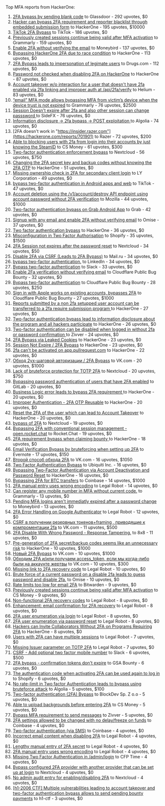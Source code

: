 Top MFA reports from HackerOne:

1. [2FA bypass by sending blank code](https://hackerone.com/reports/897385) to Glassdoor - 292 upvotes, $0
2. [Hacker can bypass 2FA requirement and reporter blacklist through embedded submission form](https://hackerone.com/reports/418767) to HackerOne - 195 upvotes, $10000
3. [TikTok 2FA Bypass](https://hackerone.com/reports/1247108) to TikTok - 186 upvotes, $0
4. [Previously created sessions continue being valid after MFA activation](https://hackerone.com/reports/667739) to Grammarly - 159 upvotes, $0
5. [Enable 2FA without verifying the email](https://hackerone.com/reports/649533) to Moneybird - 137 upvotes, $0
6. [Bypassing HackerOne 2FA due to race condition](https://hackerone.com/reports/2598548) to HackerOne - 113 upvotes, $0
7. [2FA Bypass leads to  impersonation of legimate users](https://hackerone.com/reports/2885636) to Drugs.com - 112 upvotes, $0
8. [Password not checked when disabling 2FA on HackerOne](https://hackerone.com/reports/587910) to HackerOne - 87 upvotes, $0
9. [Account takeover w/o interaction for a user that doesn't have 2fa enabled via 2fa linking and improper auth at /api/2fa/verify](https://hackerone.com/reports/810880) to Helium - 83 upvotes, $0
10. [“email” MFA mode allows bypassing MFA from victim’s device when the device trust is not expired](https://hackerone.com/reports/665722) to Grammarly - 76 upvotes, $2500
11. [Session Doesn't expire after 2fa and also other session can change passsword ](https://hackerone.com/reports/2234736) to SideFX - 76 upvotes, $0
12. [Information disclosure -\> 2fa bypass -\> POST exploitation ](https://hackerone.com/reports/1276373) to Algolia - 74 upvotes, $0
13. [2FA doesn't work in "https://insider.razer.com"](https://hackerone.com/reports/701901) to Razer - 72 upvotes, $200
14. [Able to blocking users with 2fa from login into their accounts by just knowing the SteamID](https://hackerone.com/reports/1179232) to CS Money - 61 upvotes, $300
15. [Two-factor authentication enforcement bypass](https://hackerone.com/reports/1050244) to Nextcloud - 56 upvotes, $750
16. [Changing the 2FA secret key and backup codes without knowing the 2FA OTP](https://hackerone.com/reports/1139535) to HackerOne - 51 upvotes, $0
17. [Missing ownership check in 2FA for secondary client login](https://hackerone.com/reports/1250474) to LY Corporation - 49 upvotes, $0
18. [bypass two-factor authentication in Android apps and web](https://hackerone.com/reports/1747978) to TikTok - 47 upvotes, $0
19. [Account deletion using the /v1/account/destroy API endpoint using account password without 2FA verification](https://hackerone.com/reports/2197244) to Mozilla - 44 upvotes, $1000
20. [Two-factor authentication bypass on Grab Android App](https://hackerone.com/reports/202425) to Grab - 42 upvotes, $0
21. [Signup with any email and enable 2FA without verifying email](https://hackerone.com/reports/699200) to Omise - 37 upvotes, $0
22. [Two factor authentication bypass](https://hackerone.com/reports/2463279) to HackerOne - 36 upvotes, $0
23. [Misconfiguration in Two Factor Authorisation](https://hackerone.com/reports/178293) to Shopify - 35 upvotes, $1500
24. [2FA Session not expires after the password reset](https://hackerone.com/reports/486693) to Nextcloud - 34 upvotes, $50
25. [Disable 2FA via CSRF (Leads to 2FA Bypass)](https://hackerone.com/reports/670329) to Mail.ru - 34 upvotes, $0
26. [bypass two-factor authentication.](https://hackerone.com/reports/1842183) to LinkedIn - 34 upvotes, $0
27. [Bypass  two-factor authentication](https://hackerone.com/reports/121696) to Slack - 33 upvotes, $0
28. [Enable 2Fa verification without verifying email](https://hackerone.com/reports/1618021) to Cloudflare Public Bug Bounty - 32 upvotes, $0
29. [Bypass two-factor authentication](https://hackerone.com/reports/1664974) to Cloudflare Public Bug Bounty - 28 upvotes, $250
30. [Sign in with Apple works on existing accounts, bypasses 2FA](https://hackerone.com/reports/1593404) to Cloudflare Public Bug Bounty - 27 upvotes, $1000
31. [Reports submitted by a non 2fa setupped user account can be transferred to a 2fa require submission program ](https://hackerone.com/reports/2569993) to HackerOne - 27 upvotes, $0
32. [Two-factor authentication bypass lead to information disclosure about the program and all hackers participate](https://hackerone.com/reports/2486086) to HackerOne - 26 upvotes, $0
33. [Two-factor authentication can be disabled when logged in without 2fa or password confirmation ](https://hackerone.com/reports/992450) to Zivver - 24 upvotes, $0
34. [2FA Bypass via Leaked Cookies](https://hackerone.com/reports/2479622) to HackerOne - 23 upvotes, $0
35. [Session Not Expire / 2FA Bypass](https://hackerone.com/reports/2469706) to HackerOne - 23 upvotes, $0
36. [2fa can't be activated on app.pullrequest.com](https://hackerone.com/reports/2463069) to HackerOne - 22 upvotes, $0
37. [Обход 2ух-шаговой авторизации / 2FA Bypass](https://hackerone.com/reports/163834) to VK.com - 20 upvotes, $1000
38. [Lack of bruteforce protection for TOTP 2FA](https://hackerone.com/reports/1265709) to Nextcloud - 20 upvotes, $750
39. [Bypassing password authentication of users that have 2FA enabled](https://hackerone.com/reports/128085) to GitLab - 20 upvotes, $0
40. [Business Logic error leads to bypass 2FA requirement ](https://hackerone.com/reports/2571981) to HackerOne - 20 upvotes, $0
41. [Improper Authentication - 2FA OTP Reusable](https://hackerone.com/reports/2529780) to HackerOne - 20 upvotes, $0
42. [Reset the 2FA of the user which can lead to Account Takeover](https://hackerone.com/reports/2492631) to HackerOne - 20 upvotes, $0
43. [bypass of 2FA](https://hackerone.com/reports/248656) to Nextcloud - 19 upvotes, $0
44. [Bypassing 2FA with conventional session management - open.rocket.chat](https://hackerone.com/reports/1701378) to Rocket.Chat - 19 upvotes, $0
45. [2FA requirement bypass when claiming bounty ](https://hackerone.com/reports/2528919) to HackerOne - 18 upvotes, $0
46. [Email Verification Bypass by bruteforcing when setting up 2FA](https://hackerone.com/reports/1394984) to Evernote - 17 upvotes, $150
47. [Второй способ обхода 2FA](https://hackerone.com/reports/167121) to VK.com - 16 upvotes, $1050
48. [Two Factor Authentication Bypass](https://hackerone.com/reports/350288) to Ubiquiti Inc. - 16 upvotes, $0
49. [Bypassing Two-Factor Authentication via Account Deactivation and Password Reset](https://hackerone.com/reports/2543342) to HackerOne - 16 upvotes, $0
50. [Bypassing 2FA for BTC transfers](https://hackerone.com/reports/10554) to Coinbase - 14 upvotes, $1000
51. [2FA manual entry uses wrong encoding](https://hackerone.com/reports/260390) to Legal Robot - 14 upvotes, $0
52. [Can register any mobile number in MFA without current code.](https://hackerone.com/reports/667740) to Grammarly - 13 upvotes, $0
53. [Pending MFA logins aren't immediatly expired after a password change](https://hackerone.com/reports/743518) to Moneybird - 13 upvotes, $0
54. [2FA Error Handling on Google Authenticator](https://hackerone.com/reports/249695) to Legal Robot - 12 upvotes, $0
55. [CSRF в получении резервных токенов+framing , приводящие к компроментации 2fa](https://hackerone.com/reports/90165) to VK.com - 11 upvotes, $500
56. [2FA Disable With Wrong Password - Response Tampering.](https://hackerone.com/reports/893085) to 8x8 - 11 upvotes, $0
57. [Pre-generation of 2FA secret/backup codes seems like an unnecessary risk](https://hackerone.com/reports/100509) to HackerOne - 10 upvotes, $1000
58. [Новый 2FA Bypass](https://hackerone.com/reports/179421) to VK.com - 10 upvotes, $1000
59. [Обходим 2FA и/или получаем access_token, если мы когда-либо были на аккаунте жертвы](https://hackerone.com/reports/316078) to VK.com - 10 upvotes, $300
60. [Missing link to 2FA recovery code](https://hackerone.com/reports/249346) to Legal Robot - 10 upvotes, $0
61. [Brute force of a current password on a disable 2fa leads to guess password and disable 2fa.](https://hackerone.com/reports/1465277) to Omise - 10 upvotes, $0
62. [Rate limits too low for email 2FA](https://hackerone.com/reports/979820) to Bitwarden - 9 upvotes, $0
63. [Previously created sessions continue being valid after MFA activation](https://hackerone.com/reports/1185479) to CS Money - 9 upvotes, $0
64. [Non-functional 2FA recovery codes](https://hackerone.com/reports/249337) to Legal Robot - 8 upvotes, $0
65. [Enhancement: email confirmation for 2FA recovery](https://hackerone.com/reports/250082) to Legal Robot - 8 upvotes, $0
66. [2FA user enumeration via login](https://hackerone.com/reports/249467) to Legal Robot - 8 upvotes, $0
67. [2FA user enumeration via password reset](https://hackerone.com/reports/249431) to Legal Robot - 8 upvotes, $0
68. [Hackers can Invite Collaborators Without 2FA on Programs Requiring 2FA](https://hackerone.com/reports/2575079) to HackerOne - 8 upvotes, $0
69. [Users with 2FA can have multiple sessions](https://hackerone.com/reports/250243) to Legal Robot - 7 upvotes, $0
70. [Missing Issuer parameter on TOTP 2FA](https://hackerone.com/reports/251200) to Legal Robot - 7 upvotes, $0
71. [CSRF - Add optional two factor mobile number](https://hackerone.com/reports/155774) to Slack - 6 upvotes, $500
72. [2FA bypass - confirmation tokens don't expire](https://hackerone.com/reports/264090) to GSA Bounty - 6 upvotes, $0
73. [The authentication code when activating 2FA can be used again to log in](https://hackerone.com/reports/695041) to Shopify - 6 upvotes, $0
74. [No rate-limit in Two factor Authentication leads to bypass using bruteforce attack](https://hackerone.com/reports/128777) to Algolia - 5 upvotes, $100
75. [Two-factor authentication (2FA) Bypass](https://hackerone.com/reports/708303) to BlockDev Sp. Z o.o - 5 upvotes, $0
76. [Able to upload backgrounds before entering 2FA](https://hackerone.com/reports/1080839) to CS Money - 5 upvotes, $0
77. [Bypass MFA requirement to send messages](https://hackerone.com/reports/987650) to Zivver - 5 upvotes, $0
78. [2FA settings allowed to be changed with no delay/freeze on funds](https://hackerone.com/reports/16696) to Coinbase - 4 upvotes, $0
79. [Two-factor authentication (via SMS)](https://hackerone.com/reports/66223) to Coinbase - 4 upvotes, $0
80. [Incorrect email content when disabling 2FA](https://hackerone.com/reports/259416) to Legal Robot - 4 upvotes, $0
81. [Lengthy manual entry of 2FA secret](https://hackerone.com/reports/259415) to Legal Robot - 4 upvotes, $0
82. [2FA manual entry uses wrong encoding](https://hackerone.com/reports/260491) to Legal Robot - 4 upvotes, $0
83. [Missing Two Factor Authentication in /admin/login](https://hackerone.com/reports/474963) to CFP Time - 4 upvotes, $0
84. [Bypass configured 2FA provider with another provider that can be set up at login](https://hackerone.com/reports/722748) to Nextcloud - 4 upvotes, $0
85. [No admin audit entry for enabling/disabling 2FA](https://hackerone.com/reports/1200989) to Nextcloud - 4 upvotes, $0
86. [[h1-2006 CTF] Multiple vulnerabilities leading to account takeover and two-factor authentication bypass allows to send pending bounty payments](https://hackerone.com/reports/895722) to h1-ctf - 3 upvotes, $0
